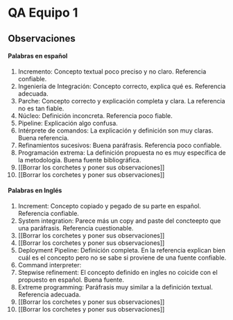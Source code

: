 # QA Equipo 1
## Observaciones
#### Palabras en español
1. Incremento: Concepto textual poco preciso y no claro. Referencia confiable.
2. Ingeniería de Integración: Concepto correcto, explica qué es. Referencia adecuada.
3. Parche: Concepto correcto y explicación completa y clara. La referencia no es tan fiable.
4. Núcleo: Definición inconcreta. Referencia poco fiable.
5. Pipeline: Explicación algo confusa.
6. Intérprete de comandos: La explicación y definición son muy claras. Buena referencia. 
7. Refinamientos sucesivos: Buena paráfrasis. Referencia poco confiable.
8. Programación extrema: La definición propuesta no es muy específica de la metodologia. Buena fuente bibliográfica.
9. [[Borrar los corchetes y poner sus observaciones]]
10. [[Borrar los corchetes y poner sus observaciones]]
#### Palabras en Inglés
1. Increment: Concepto copiado y pegado de su parte en español. Referencia confiable.
2. System integration: Parece más un copy and paste del concteepto que una paráfrasis. Referencia cuestionable.
3. [[Borrar los corchetes y poner sus observaciones]]
4. [[Borrar los corchetes y poner sus observaciones]]
5. Deployment Pipeline: Definición completa. En la referencia explican bien cuál es el concepto pero no se sabe si proviene de una fuente confiable.
6. Command interpreter:
7. Stepwise refinement: El concepto definido en ingles no coicide con el propuesto en español. Buena fuente.
8. Extreme programming: Paráfrasis muy similar a la definición textual. Referencia adecuada. 
9. [[Borrar los corchetes y poner sus observaciones]]
10. [[Borrar los corchetes y poner sus observaciones]]
